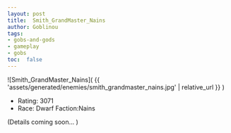 ```yaml
---
layout: post
title:  Smith_GrandMaster_Nains
author: Goblinou
tags:
- gobs-and-gods
- gameplay
- gobs
toc:  false
---
```


![Smith_GrandMaster_Nains]( {{ 'assets/generated/enemies/smith_grandmaster_nains.jpg' | relative_url }} )
- Rating: 3071
- Race: Dwarf  Faction:Nains

(Details coming soon... )